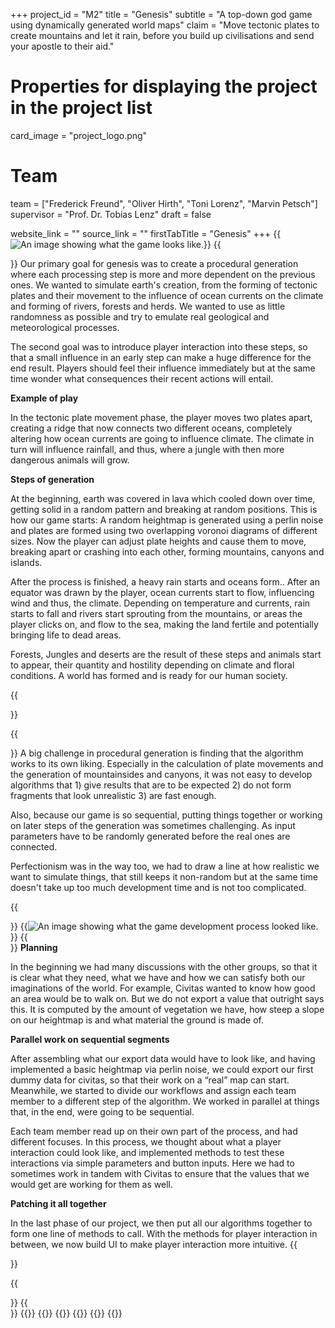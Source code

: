 +++
project_id = "M2"
title = "Genesis"
subtitle = "A top-down god game using dynamically generated world maps"
claim = "Move tectonic plates to create mountains and let it rain, before you build up civilisations and send your apostle to their aid."



# Properties for displaying the project in the project list
card_image = "project_logo.png"

# Team
team = ["Frederick Freund", "Oliver Hirth", "Toni Lorenz", "Marvin Petsch"]
supervisor = "Prof. Dr. Tobias Lenz"
draft = false

website_link = ""
source_link = ""
firstTabTitle = "Genesis"
+++
{{<image src="genesis1_img.jpg" alt="An image showing what the game looks like." caption= "A WIP image of the generated map.">}}
{{<section title="Goals and Achievements">}}
Our primary goal for genesis was to create a procedural generation where each processing step is more and more dependent on the previous ones. We wanted to simulate earth's creation, from the forming of tectonic plates and their movement to the influence of ocean currents on the climate and forming of rivers, forests and herds. We wanted to use as little randomness as possible and try to emulate real geological and meteorological processes.
 
The second goal was to introduce player interaction into these steps, so that a small influence in an early step can make a huge difference for the end result. Players should feel their influence immediately but at the same time wonder what consequences their recent actions will entail.

 **Example of play**

 In the tectonic plate movement phase, the player moves two plates apart, creating a ridge that now connects two different oceans, completely altering how ocean currents are going to influence climate. The climate in turn will influence rainfall, and thus, where a jungle with then more dangerous animals will grow. 
 
 **Steps of generation**

 At the beginning, earth was covered in lava which cooled down over time, getting solid in a random pattern and breaking at random positions. This is how our game starts: A random heightmap is generated using a perlin noise and plates are formed using two overlapping voronoi diagrams of different sizes. Now the player can adjust plate heights and cause them to move, breaking apart or crashing into each other, forming mountains, canyons and islands.
 
 After the process is finished, a heavy rain starts and oceans form.. After an equator was drawn by the player, ocean currents start to flow, influencing wind and thus, the climate. Depending on temperature and currents, rain starts to fall and rivers start sprouting from the mountains, or areas the player clicks on, and flow to the sea, making the land fertile and potentially bringing life to dead areas.
 
 Forests, Jungles and deserts are the result of these steps and animals start to appear, their quantity and hostility depending on climate and floral conditions. A world has formed and is ready for our human society.

{{</section>}}

{{<section title="Challenges">}}
A big challenge in procedural generation is finding that the algorithm works to its own liking. Especially in the calculation of plate movements and the generation of mountainsides and canyons, it was not easy to develop algorithms that 1) give results that are to be expected 2) do not form fragments that look unrealistic 3) are fast enough.
 
 Also, because our game is so sequential, putting things together or working on later steps of the generation was sometimes challenging. As input parameters have to be randomly generated before the real ones are connected.
 
 Perfectionism was in the way too, we had to draw a line at how realistic we want to simulate things, that still keeps it non-random but at the same time doesn't take up too much development time and is not too complicated.

{{</section>}}
{{<image src="genesis2_img.jpg" alt="An image showing what the game development process looked like." caption= "A WIP image of the game in unity.">}}
{{<section title="Process">}}
**Planning**
 
 In the beginning we had many discussions with the other groups, so that it is clear what they need, what we have and how we can satisfy both our imaginations of the world. For example, Civitas wanted to know how good an area would be to walk on. But we do not export a value that outright says this. It is computed by the amount of vegetation we have, how steep a slope on our heightmap is and what material the ground is made of.
 
 **Parallel work on sequential segments**
 
 After assembling what our export data would have to look like, and having implemented a basic heightmap via perlin noise, we could export our first dummy data for civitas, so that their work on a “real” map can start. Meanwhile, we started to divide our workflows and assign each team member to a different step of the algorithm. We worked in parallel at things that, in the end, were going to be sequential.
 
 Each team member read up on their own part of the process, and had different focuses. In this process, we thought about what a player interaction could look like, and implemented methods to test these interactions via simple parameters and button inputs. Here we had to sometimes work in tandem with Civitas to ensure that the values that we would get are working for them as well.

 **Patching it all together**
 
 In the last phase of our project, we then put all our algorithms together to form one line of methods to call. With the methods for player interaction in between, we now build UI to make player interaction more intuitive.
{{</section>}}

{{<section title="The Team">}}
{{</section>}}
{{<gallery>}}
{{<team-member image="freddie_img.jpg" name="Frederick Freund">}}
{{<team-member image="oliver_img.jpg" name="Oliver Hirth">}}
{{<team-member image="marvin_img.jpg" name="Marvin Petsch">}}
{{<team-member image="toni_img.jpg" name="Toni Lorenz">}}
{{</gallery>}}

